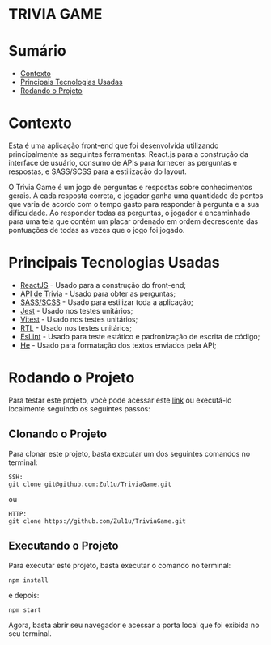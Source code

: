 # TRIVIA GAME

# Sumário
* [Contexto](#contexto)
* [Principais Tecnologias Usadas](#principais-tecnologias-usadas)
* [Rodando o Projeto](#rodando-o-projeto)

# Contexto
Esta é uma aplicação front-end que foi desenvolvida utilizando principalmente as seguintes ferramentas: React.js para a construção da interface de usuário, consumo de APIs para fornecer as perguntas e respostas, e SASS/SCSS para a estilização do layout.

O Trivia Game é um jogo de perguntas e respostas sobre conhecimentos gerais. A cada resposta correta, o jogador ganha uma quantidade de pontos que varia de acordo com o tempo gasto para responder à pergunta e a sua dificuldade. Ao responder todas as perguntas, o jogador é encaminhado para uma tela que contém um placar ordenado em ordem decrescente das pontuações de todas as vezes que o jogo foi jogado.

# Principais Tecnologias Usadas
* [ReactJS](https://pt-br.reactjs.org/) - Usado para a construção do front-end;
* [API de Trivia](https://opentdb.com/api_config.php) - Usado para obter as perguntas;
* [SASS/SCSS](https://sass-lang.com/) - Usado para estilizar toda a aplicação;
* [Jest](https://jestjs.io/pt-BR/) - Usado nos testes unitários;
* [Vitest](https://vitest.dev/) - Usado nos testes unitários;
* [RTL](https://testing-library.com/docs/react-testing-library/intro/) - Usado nos testes unitários;
* [EsLint](https://eslint.org/) - Usado para teste estático e padronização de escrita de código;
* [He](https://github.com/mathiasbynens/he) - Usado para formatação dos textos enviados pela API;

# Rodando o Projeto
Para testar este projeto, você pode acessar este [link](https://trivia-game-zul1u.vercel.app/home) ou executá-lo localmente seguindo os seguintes passos:

## Clonando o Projeto
Para clonar este projeto, basta executar um dos seguintes comandos no terminal:
```
SSH:
git clone git@github.com:Zul1u/TriviaGame.git
```
ou
```
HTTP:
git clone https://github.com/Zul1u/TriviaGame.git
```
## Executando o Projeto
Para executar este projeto, basta executar o comando no terminal:
```
npm install
```
e depois:
```
npm start
```
Agora, basta abrir seu navegador e acessar a porta local que foi exibida no seu terminal.
